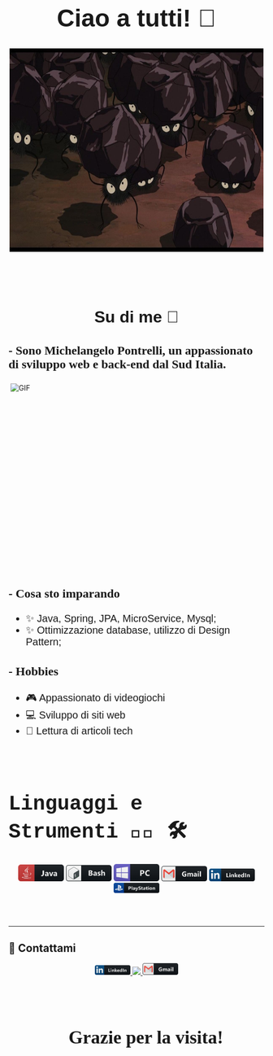 <div align="center">
  <h1 style="font-size: 48px; font-weight: bold; font-family: 'Arial', sans-serif;">Ciao a tutti! 👋</h1>
</div>

<div align="center">
  <img height="400" width="500" align="center" src="assets/daidai.jpeg">
</div>

<br><br><br>

<div align="center">
  <h2 style="font-size: 32px; font-family: 'Verdana', sans-serif;">Su di me 💬</h2>
</div>

<h3 style="font-size: 24px; font-family: 'Georgia', serif;">
  - Sono Michelangelo Pontrelli, un appassionato di sviluppo web e back-end dal Sud Italia.
</h3>

<img height="400" width="500" alt="GIF" align="right" src="assets/1936.gif">

<h3 style="font-size: 24px; font-family: 'Georgia', serif;">- Cosa sto imparando</h3>
<ul style="font-size: 20px; font-family: 'Tahoma', sans-serif;">
  <li>✨ Java, Spring, JPA, MicroService, Mysql;</li>
  <li>✨ Ottimizzazione database, utilizzo di Design Pattern;</li>
</ul>

<h3 style="font-size: 24px; font-family: 'Georgia', serif;">- Hobbies</h3>
<ul style="font-size: 20px; font-family: 'Tahoma', sans-serif;">
  <li>🎮 Appassionato di videogiochi</li>
  <li>💻 Sviluppo di siti web</li>
  <li>📖 Lettura di articoli tech</li>
</ul>

<br><br>
<h1 style="font-size: 40px; font-weight: bold; font-family: 'Courier New', monospace;">Linguaggi e Strumenti 👨‍💻 🛠</h1>

<div align="center">
  <img src="assets/java.png" width="90">
  <img src="assets/bash.png" width="90">
  <img src="assets/pc.png" width="90">
  <img src="assets/gmail.png" width="90">
  <img src="assets/linkedin.png" width="90">
  <img src="assets/playstation@3x.png" width="90">
</div>

<br><br>

---

## 🔗 **Contattami**
<div align="center">
  <a href="[https://linkedin.com/in/tuo-profilo](https://www.linkedin.com/in/michelangelo-pontrelli-369415276/)" target="_blank">
    <img src="assets/linkedin.png" width="70">
  </a>
  <a href="https://github.com/Michelangelo-Pontrelli" target="_blank">
    <img src="assets/github.png" width="70">
  </a>
  <a href="mailto:pontrellim99@gmail.com">
    <img src="assets/gmail.png" width="70">
  </a>
</div>

<br><br>

<div align="center">
  <h2 style="font-size: 36px; font-family: 'Comic Sans MS', cursive;">👋 Grazie per la visita!</h2>
</div>
